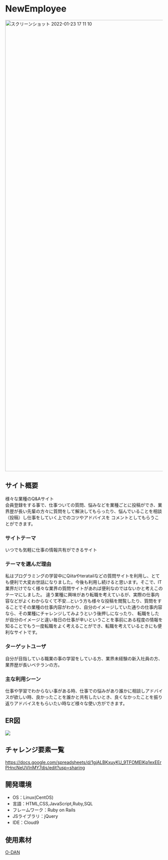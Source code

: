 # NewEmployee
<img width="1440" alt="スクリーンショット 2022-01-23 17 11 10" src="https://user-images.githubusercontent.com/92997241/150670062-5d4ee34e-db5f-49e4-8abd-fb3b786c9988.png">



## サイト概要
様々な業種のQ&Aサイト  
会員登録をする事で、仕事ついての質問、悩みなどを業種ごとに投稿ができ、業界歴が長い先輩の方々に質問をして解決してもらったり、悩んでいることを相談（投稿）し仕事をしていく上でのコツやアドバイスを
コメントとしてもらうことができます。  


### サイトテーマ
いつでも気軽に仕事の情報共有ができるサイト

### テーマを選んだ理由
私はプログラミングの学習中にQiitaやteratailなどの質問サイトを利用し、とても便利で大変お世話になりました。今後も利用し続けると思います。そこで、IT業界だけでなく様々な業界の質問サイトがあれば便利なのではないかと考えこのテーマにしました。
違う業種に興味があり転職を考えているが、実際の仕事内容などがよくわからなくて不安...という方も様々な投稿を閲覧したり、質問をすることでその業種の仕事内容がわかり、自分のイメージしていた通りの仕事内容なら、その業種にチャレンジしてみようという後押しになったり、
転職をしたが自分のイメージと違い毎日の仕事が辛いということを事前にある程度の情報を知ることでもう一度転職をよく考えることができ、転職を考えているときにも便利なサイトです。

### ターゲットユーザ
自分が目指している職業の事の学習をしている方、業界未経験の新入社員の方、業界歴が長いベテランの方。

### 主な利用シーン
仕事や学習でわからない事がある時、仕事での悩みがあり誰かに相談しアドバイスが欲しい時、良かったことを誰かと共有したいとき、良くなかったことを振り返りアドバイスをもらいたい時など様々な使い方ができます。

## ER図
![](https://user-images.githubusercontent.com/92997241/150669762-87351c4d-3ac1-408f-bc44-350120bd0f1e.jpg)


## チャレンジ要素一覧
<https://docs.google.com/spreadsheets/d/1gjALBKxuyKU_9TFOMElKp1exEErPHncNeUVInMY7djs/edit?usp=sharing>

## 開発環境
- OS：Linux(CentOS)
- 言語：HTML,CSS,JavaScript,Ruby,SQL
- フレームワーク：Ruby on Rails
- JSライブラリ：jQuery
- IDE：Cloud9

## 使用素材
[O-DAN](https://o-dan.net/ja/)
